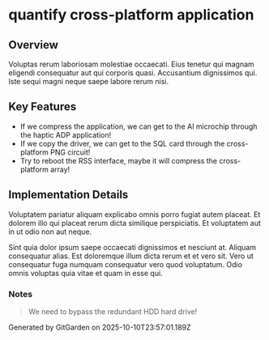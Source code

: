 # quantify cross-platform application

## Overview
Voluptas rerum laboriosam molestiae occaecati. Eius tenetur qui magnam eligendi consequatur aut qui corporis quasi. Accusantium dignissimos qui. Iste sequi magni neque saepe labore rerum nisi.

## Key Features
- If we compress the application, we can get to the AI microchip through the haptic ADP application!
- If we copy the driver, we can get to the SQL card through the cross-platform PNG circuit!
- Try to reboot the RSS interface, maybe it will compress the cross-platform array!

## Implementation Details
Voluptatem pariatur aliquam explicabo omnis porro fugiat autem placeat. Et dolorem illo qui placeat rerum dicta similique perspiciatis. Et voluptatem aut in ut odio non aut neque.
 Sint quia dolor ipsum saepe occaecati dignissimos et nesciunt at. Aliquam consequatur alias. Est doloremque illum dicta rerum et et vero sit. Vero ut consequatur fuga numquam consequatur vero quod voluptatum. Odio omnis voluptas quia vitae et quam in esse qui.

### Notes
> We need to bypass the redundant HDD hard drive!

Generated by GitGarden on 2025-10-10T23:57:01.189Z